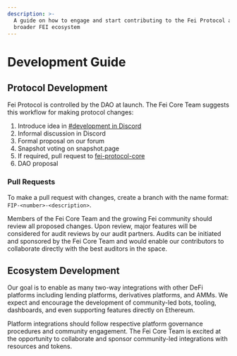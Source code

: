 ```yaml
---
description: >-
  A guide on how to engage and start contributing to the Fei Protocol and the
  broader FEI ecosystem
---
```


# Development Guide

## Protocol Development

Fei Protocol is controlled by the DAO at launch. The Fei Core Team suggests this workflow for making protocol changes:

1. Introduce idea in [\#development in Discord](https://discord.gg/p4jmUATf4C)
2. Informal discussion in Discord
3. Formal proposal on our forum
4. Snapshot voting on snapshot.page
5. If required, pull request to [fei-protocol-core](https://github.com/fei-protocol/fei-protocol-core/pulls)
6. DAO proposal

### Pull Requests

To make a pull request with changes, create a branch with the name format: `FIP-<number>-<description>`.

Members of the Fei Core Team and the growing Fei community should review all proposed changes. Upon review, major features will be considered for audit reviews by our audit partners. Audits can be initiated and sponsored by the Fei Core Team and would enable our contributors to collaborate directly with the best auditors in the space.

## Ecosystem Development

Our goal is to enable as many two-way integrations with other DeFi platforms including lending platforms, derivatives platforms, and AMMs. We expect and encourage the development of community-led bots, tooling, dashboards, and even supporting features directly on Ethereum.

Platform integrations should follow respective platform governance procedures and community engagement. The Fei Core Team is excited at the opportunity to collaborate and sponsor community-led integrations with resources and tokens.

